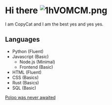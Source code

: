 # **Hi there** ![1hVOMCM.png](https://cdn.discordapp.com/emojis/958317778631286786.webp?size=40&quality=lossless)

I am CopyCat and I am the best yes and yes yes.

## **Languages**

* Python (Fluent)
* Javascript (Basic)
  * Node.js (Minimal)
  * Frontend (Basic)
* HTML (Fluent)
* CSS (Basics)
* Rust (Basics)
* SQL (Basic)

[Poloo was never awaited](https://github.com/PolooDev)
